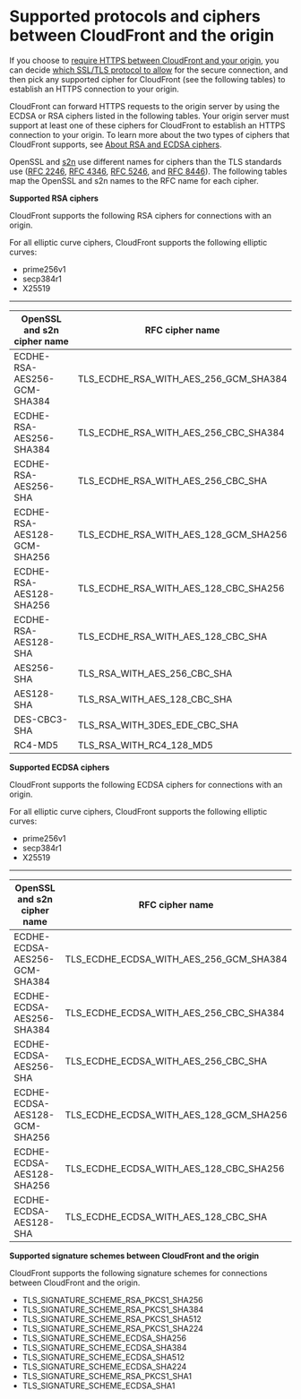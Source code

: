 # Supported protocols and ciphers between CloudFront and the origin<a name="secure-connections-supported-ciphers-cloudfront-to-origin"></a>

If you choose to [require HTTPS between CloudFront and your origin](https://docs.aws.amazon.com/AmazonCloudFront/latest/DeveloperGuide/distribution-web-values-specify.html#DownloadDistValuesOriginProtocolPolicy), you can decide [which SSL/TLS protocol to allow](https://docs.aws.amazon.com/AmazonCloudFront/latest/DeveloperGuide/distribution-web-values-specify.html#DownloadDistValuesOriginSSLProtocols) for the secure connection, and then pick any supported cipher for CloudFront \(see the following tables\) to establish an HTTPS connection to your origin\.

CloudFront can forward HTTPS requests to the origin server by using the ECDSA or RSA ciphers listed in the following tables\. Your origin server must support at least one of these ciphers for CloudFront to establish an HTTPS connection to your origin\. To learn more about the two types of ciphers that CloudFront supports, see [About RSA and ECDSA ciphers](using-https-cloudfront-to-custom-origin.md#using-https-cloudfront-to-origin-about-ciphers)\.

OpenSSL and [s2n](https://github.com/awslabs/s2n) use different names for ciphers than the TLS standards use \([RFC 2246](https://tools.ietf.org/html/rfc2246), [RFC 4346](https://tools.ietf.org/html/rfc4346), [RFC 5246](https://tools.ietf.org/html/rfc5246), and [RFC 8446](https://tools.ietf.org/html/rfc8446)\)\. The following tables map the OpenSSL and s2n names to the RFC name for each cipher\.

**Supported RSA ciphers**

CloudFront supports the following RSA ciphers for connections with an origin\.

For all elliptic curve ciphers, CloudFront supports the following elliptic curves:
+ prime256v1
+ secp384r1
+ X25519


****  

| OpenSSL and s2n cipher name | RFC cipher name | 
| --- | --- | 
|  ECDHE\-RSA\-AES256\-GCM\-SHA384  |  TLS\_ECDHE\_RSA\_WITH\_AES\_256\_GCM\_SHA384  | 
|  ECDHE\-RSA\-AES256\-SHA384  |  TLS\_ECDHE\_RSA\_WITH\_AES\_256\_CBC\_SHA384  | 
|  ECDHE\-RSA\-AES256\-SHA  |  TLS\_ECDHE\_RSA\_WITH\_AES\_256\_CBC\_SHA  | 
|  ECDHE\-RSA\-AES128\-GCM\-SHA256  |  TLS\_ECDHE\_RSA\_WITH\_AES\_128\_GCM\_SHA256  | 
|  ECDHE\-RSA\-AES128\-SHA256  |  TLS\_ECDHE\_RSA\_WITH\_AES\_128\_CBC\_SHA256  | 
|  ECDHE\-RSA\-AES128\-SHA  |  TLS\_ECDHE\_RSA\_WITH\_AES\_128\_CBC\_SHA  | 
|  AES256\-SHA  |  TLS\_RSA\_WITH\_AES\_256\_CBC\_SHA  | 
|  AES128\-SHA  |  TLS\_RSA\_WITH\_AES\_128\_CBC\_SHA  | 
|  DES\-CBC3\-SHA   |  TLS\_RSA\_WITH\_3DES\_EDE\_CBC\_SHA   | 
|  RC4\-MD5  |  TLS\_RSA\_WITH\_RC4\_128\_MD5  | 

**Supported ECDSA ciphers**

CloudFront supports the following ECDSA ciphers for connections with an origin\.

For all elliptic curve ciphers, CloudFront supports the following elliptic curves:
+ prime256v1
+ secp384r1
+ X25519


****  

| OpenSSL and s2n cipher name | RFC cipher name | 
| --- | --- | 
|  ECDHE\-ECDSA\-AES256\-GCM\-SHA384  |  TLS\_ECDHE\_ECDSA\_WITH\_AES\_256\_GCM\_SHA384  | 
|  ECDHE\-ECDSA\-AES256\-SHA384  |  TLS\_ECDHE\_ECDSA\_WITH\_AES\_256\_CBC\_SHA384  | 
|  ECDHE\-ECDSA\-AES256\-SHA  |  TLS\_ECDHE\_ECDSA\_WITH\_AES\_256\_CBC\_SHA  | 
|  ECDHE\-ECDSA\-AES128\-GCM\-SHA256  |  TLS\_ECDHE\_ECDSA\_WITH\_AES\_128\_GCM\_SHA256  | 
|  ECDHE\-ECDSA\-AES128\-SHA256  |  TLS\_ECDHE\_ECDSA\_WITH\_AES\_128\_CBC\_SHA256  | 
|  ECDHE\-ECDSA\-AES128\-SHA  |  TLS\_ECDHE\_ECDSA\_WITH\_AES\_128\_CBC\_SHA  | 

**Supported signature schemes between CloudFront and the origin**

CloudFront supports the following signature schemes for connections between CloudFront and the origin\.
+ TLS\_SIGNATURE\_SCHEME\_RSA\_PKCS1\_SHA256
+ TLS\_SIGNATURE\_SCHEME\_RSA\_PKCS1\_SHA384
+ TLS\_SIGNATURE\_SCHEME\_RSA\_PKCS1\_SHA512
+ TLS\_SIGNATURE\_SCHEME\_RSA\_PKCS1\_SHA224
+ TLS\_SIGNATURE\_SCHEME\_ECDSA\_SHA256
+ TLS\_SIGNATURE\_SCHEME\_ECDSA\_SHA384
+ TLS\_SIGNATURE\_SCHEME\_ECDSA\_SHA512
+ TLS\_SIGNATURE\_SCHEME\_ECDSA\_SHA224
+ TLS\_SIGNATURE\_SCHEME\_RSA\_PKCS1\_SHA1
+ TLS\_SIGNATURE\_SCHEME\_ECDSA\_SHA1